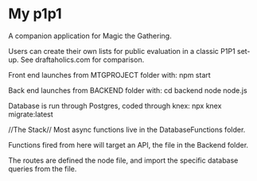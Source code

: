 # My p1p1

A companion application for Magic the Gathering.

Users can create their own lists for public evaluation in a classic P1P1 set-up. See draftaholics.com for comparison.

Front end launches from MTGPROJECT folder with:
npm start 

Back end launches from BACKEND folder with:
cd backend
node node.js

Database is run through Postgres, coded through knex:
npx knex migrate:latest

//The Stack//
Most async functions live in the DatabaseFunctions folder.

Functions fired from here will target an API, the <node> file in the Backend folder.

The routes are defined the node file, and import the specific database queries from the <queiries> file. 
